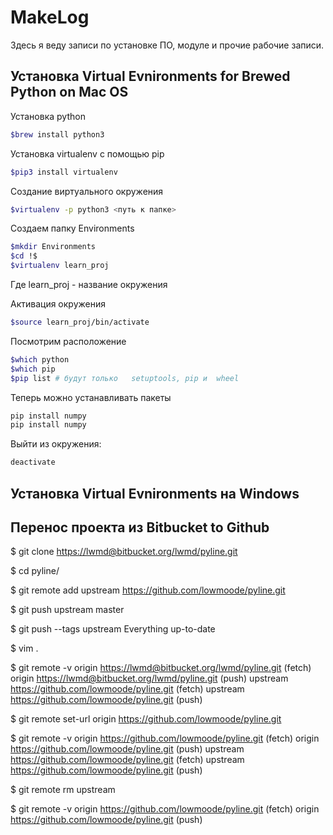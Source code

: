 
# MakeLog

Здесь я веду  записи по установке ПО, модуле и прочие рабочие записи.

## Установка Virtual Evnironments for Brewed Python on Mac OS

 Установка python

```bash
$brew install python3
```

Установка virtualenv с помощью pip

```bash
$pip3 install virtualenv
```

Создание виртуального окружения

```bash
$virtualenv -p python3 <путь к папке>
```

Создаем папку Environments

```bash
$mkdir Environments
$cd !$
$virtualenv learn_proj
```

Где learn_proj - название окружения

Активация окружения

```bash
$source learn_proj/bin/activate
```

Посмотрим расположение

```bash
$which python
$which pip
$pip list # будут только   setuptools, pip и  wheel
```

Теперь можно устанавливать пакеты

```bash
pip install numpy
pip install numpy
```

Выйти из окружения:

```bash
deactivate
```

## Установка Virtual Evnironments на Windows

## Перенос проекта из Bitbucket to Github

$ git clone <https://lwmd@bitbucket.org/lwmd/pyline.git>

$ cd pyline/

$ git remote add upstream <https://github.com/lowmoode/pyline.git>

$ git push upstream master

$ git push --tags upstream
Everything up-to-date

$ vim .

$ git remote -v
origin  <https://lwmd@bitbucket.org/lwmd/pyline.git> (fetch)
origin  <https://lwmd@bitbucket.org/lwmd/pyline.git> (push)
upstream        <https://github.com/lowmoode/pyline.git> (fetch)
upstream        <https://github.com/lowmoode/pyline.git> (push)

$ git remote set-url origin <https://github.com/lowmoode/pyline.git>

$ git remote -v
origin  <https://github.com/lowmoode/pyline.git> (fetch)
origin  <https://github.com/lowmoode/pyline.git> (push)
upstream        <https://github.com/lowmoode/pyline.git> (fetch)
upstream        <https://github.com/lowmoode/pyline.git> (push)

$ git remote rm upstream

$ git remote -v
origin  <https://github.com/lowmoode/pyline.git> (fetch)
origin  <https://github.com/lowmoode/pyline.git> (push)
